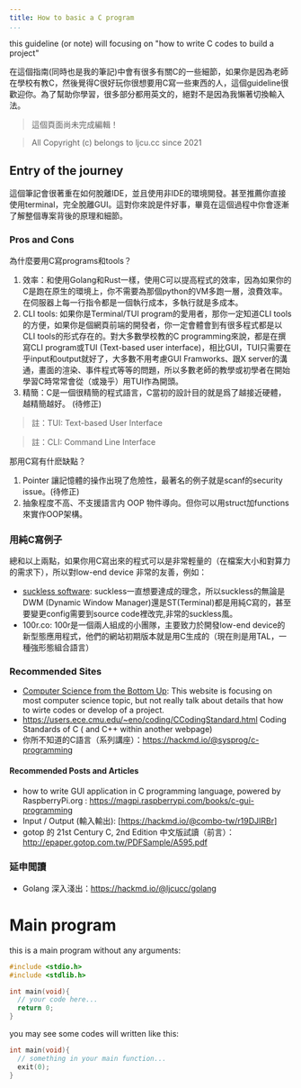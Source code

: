 ```yaml
---
title: How to basic a C program
...
```



this guideline (or note) will focusing on "how to write C codes to build a project"


在這個指南(同時也是我的筆記)中會有很多有關C的一些細節，如果你是因為老師在學校有教C，然後覺得C很好玩你很想要用C寫一些東西的人，這個guideline很歡迎你。為了幫助你學習，很多部分都用英文的，絕對不是因為我懶著切換輸入法。

> 這個頁面尚未完成編輯！

> All Copyright (c) belongs to ljcu.cc since 2021

## Entry of the journey

這個筆記會很著重在如何脫離IDE，並且使用非IDE的環境開發。甚至推薦你直接使用terminal，完全脫離GUI。這對你來說是件好事，畢竟在這個過程中你會逐漸了解整個專案背後的原理和細節。

### Pros and Cons

為什麼要用C寫programs和tools？

1. 效率：和使用Golang和Rust一樣，使用C可以提高程式的效率，因為如果你的C是跑在原生的環境上，你不需要為那個python的VM多跑一層，浪費效率。在伺服器上每一行指令都是一個執行成本，多執行就是多成本。
2. CLI tools: 如果你是Terminal/TUI program的愛用者，那你一定知道CLI tools的方便，如果你是個網頁前端的開發者，你一定會體會到有很多程式都是以CLI tools的形式存在的。對大多數學校教的C programming來說，都是在撰寫CLI program或TUI (Text-based user interface)，相比GUI，TUI只需要在乎input和output就好了，大多數不用考慮GUI Framworks、跟X server的溝通，畫面的渲染、事件程式等等的問題，所以多數老師的教學或初學者在開始學習C時常常會從（或幾乎）用TUI作為開頭。
3. 精簡：C是一個很精簡的程式語言，C當初的設計目的就是爲了越接近硬體，越精簡越好。 (待修正)

> 註：TUI: Text-based User Interface

> 註：CLI: Command Line Interface

那用C寫有什麽缺點？

1. Pointer 讓記憶體的操作出現了危險性，最著名的例子就是scanf的security issue。(待修正)
2. 抽象程度不高、不支援語言内 OOP 物件導向。但你可以用struct加functions來實作OOP架構。

### 用純C寫例子

總和以上兩點，如果你用C寫出來的程式可以是非常輕量的（在檔案大小和對算力的需求下），所以對low-end device 非常的友善，例如：

* [suckless software](https://suckless.org): suckless一直想要達成的理念，所以suckless的無論是DWM (Dynamic Window Manager)還是ST(Terminal)都是用純C寫的，甚至要變更config需要到source code裡改完,非常的suckless風。
* 100r.co: 100r是一個兩人組成的小團隊，主要致力於開發low-end device的新型態應用程式，他們的網站初期版本就是用C生成的（現在則是用TAL，一種強形態組合語言）

### Recommended Sites

* [Computer Science from the Bottom Up](https://www.bottomupcs.com): This website is focusing on most computer science topic, but not really talk about details that how to wirte codes or develop of a project.
* https://users.ece.cmu.edu/~eno/coding/CCodingStandard.html Coding Standards of C ( and C++ within another webpage)
* 你所不知道的C語言（系列講座）：https://hackmd.io/@sysprog/c-programming

#### Recommended Posts and Articles

* how to write GUI application in C programming language, powered by RaspberryPi.org : https://magpi.raspberrypi.com/books/c-gui-programming
* Input / Output (輸入輸出): [https://hackmd.io/@combo-tw/r19DJIRBr]
* gotop 的 21st Century C, 2nd Edition 中文版試讀（前言）：http://epaper.gotop.com.tw/PDFSample/A595.pdf

### 延申閲讀

* Golang 深入淺出：https://hackmd.io/@ljcucc/golang

# Main program

this is a main program without any arguments:

```c
#include <stdio.h>
#include <stdlib.h>

int main(void){
  // your code here...
  return 0;
}
```

you may see some codes will written like this:

```c
int main(void){
  // something in your main function...
  exit(0);
}
```